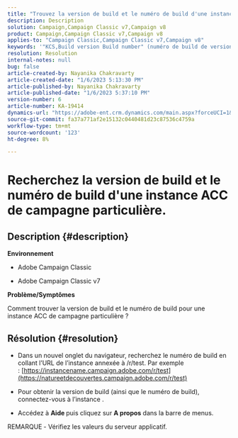 ```yaml
---
title: "Trouvez la version de build et le numéro de build d'une instance ACC de campagne particulière"
description: Description
solution: Campaign,Campaign Classic v7,Campaign v8
product: Campaign,Campaign Classic v7,Campaign v8
applies-to: "Campaign Classic,Campaign Classic v7,Campaign v8"
keywords: '"KCS,Build version Build number" (numéro de build de version de build)'
resolution: Resolution
internal-notes: null
bug: false
article-created-by: Nayanika Chakravarty
article-created-date: "1/6/2023 5:13:30 PM"
article-published-by: Nayanika Chakravarty
article-published-date: "1/6/2023 5:37:10 PM"
version-number: 6
article-number: KA-19414
dynamics-url: "https://adobe-ent.crm.dynamics.com/main.aspx?forceUCI=1&pagetype=entityrecord&etn=knowledgearticle&id=b59b5e6c-e58d-ed11-81ac-6045bd006ce9"
source-git-commit: fa37a771af2e15132c0440481d23c87536c4759a
workflow-type: tm+mt
source-wordcount: '123'
ht-degree: 8%

---
```


# Recherchez la version de build et le numéro de build d&#39;une instance ACC de campagne particulière.

## Description {#description}


<b>Environnement</b>

- Adobe Campaign Classic

- Adobe Campaign Classic v7

<b>Problème/Symptômes</b>

Comment trouver la version de build et le numéro de build pour une instance ACC de campagne particulière ?


## Résolution {#resolution}


- Dans un nouvel onglet du navigateur, recherchez le numéro de build en collant l’URL de l’instance annexée à /r/test. Par exemple : [https://instancename.campaign.adobe.com/r/test](https://natureetdecouvertes.campaign.adobe.com/r/test)

- Pour obtenir la version de build (ainsi que le numéro de build), connectez-vous à l’instance .

- Accédez à <b>Aide </b>puis cliquez sur <b>A propos</b> dans la barre de menus.

REMARQUE<b> </b>- Vérifiez les valeurs du serveur applicatif.
